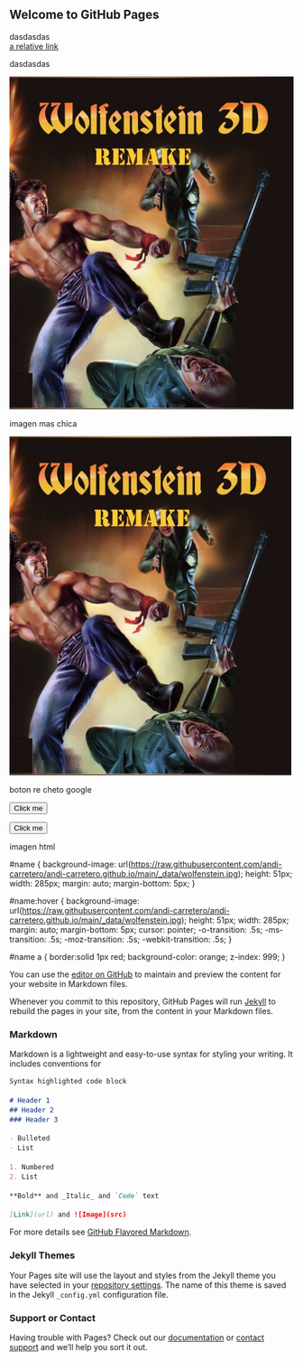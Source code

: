 ## Welcome to GitHub Pages

dasdasdas<br/>
[a relative link](https://andi-carretero.github.io/Wolfenstein_page/)

dasdasdas<br/>

<img src="https://raw.githubusercontent.com/andi-carretero/andi-carretero.github.io/main/_data/wolfenstein.jpg" alt="raw" class="inline"/>

imagen mas chica<br/>

 <img src="https://raw.githubusercontent.com/andi-carretero/andi-carretero.github.io/main/_data/wolfenstein.jpg" alt="Wolfenstein" width="500" height="600"> 

boton re cheto google<br/>

<button name="button" onclick="http://www.google.com">Click me</button>


<button name="button" onclick="location.href='https://andi-carretero.github.io/Wolfenstein_page/';">Click me</button>

imagen html<br/>

#name {
  background-image: url(https://raw.githubusercontent.com/andi-carretero/andi-carretero.github.io/main/_data/wolfenstein.jpg);
  height: 51px;
  width: 285px;
  margin: auto;
  margin-bottom: 5px;
}

#name:hover {
  background-image: url(https://raw.githubusercontent.com/andi-carretero/andi-carretero.github.io/main/_data/wolfenstein.jpg);
  height: 51px;
  width: 285px;
  margin: auto;
  margin-bottom: 5px;
  cursor: pointer;
  -o-transition: .5s;
  -ms-transition: .5s;
  -moz-transition: .5s;
  -webkit-transition: .5s;
}

#name a {
    border:solid 1px red;
    background-color: orange;
    z-index: 999;
}

<div id="name"><a href="https://andi-carretero.github.io/Wolfenstein_page/"></a></div>

You can use the [editor on GitHub](https://github.com/andi-carretero/andi-carretero.github.io/edit/main/README.md) to maintain and preview the content for your website in Markdown files.

Whenever you commit to this repository, GitHub Pages will run [Jekyll](https://jekyllrb.com/) to rebuild the pages in your site, from the content in your Markdown files.

### Markdown

Markdown is a lightweight and easy-to-use syntax for styling your writing. It includes conventions for

```markdown
Syntax highlighted code block

# Header 1
## Header 2
### Header 3

- Bulleted
- List

1. Numbered
2. List

**Bold** and _Italic_ and `Code` text

[Link](url) and ![Image](src)
```

For more details see [GitHub Flavored Markdown](https://guides.github.com/features/mastering-markdown/).

### Jekyll Themes

Your Pages site will use the layout and styles from the Jekyll theme you have selected in your [repository settings](https://github.com/andi-carretero/andi-carretero.github.io/settings). The name of this theme is saved in the Jekyll `_config.yml` configuration file.

### Support or Contact

Having trouble with Pages? Check out our [documentation](https://docs.github.com/categories/github-pages-basics/) or [contact support](https://support.github.com/contact) and we’ll help you sort it out.
